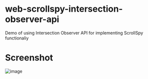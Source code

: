 # web-scrollspy-intersection-observer-api
Demo of using Intersection Observer API for implementing ScrollSpy functionaliy
# Screenshot
![image](https://github.com/mukhammad-akilov/web-scrollspy-intersection-observer-api/assets/31181880/37da1709-53ad-4ee8-82b2-88fcca4b2776)
